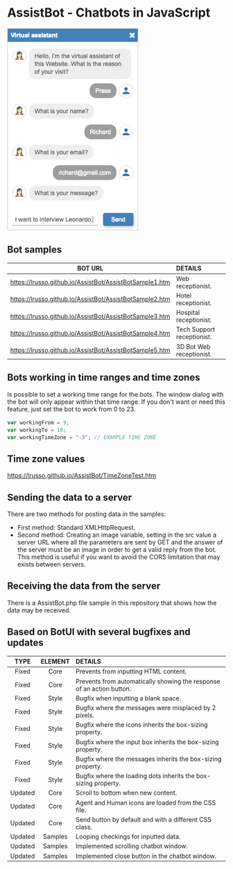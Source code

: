 # AssistBot - Chatbots in JavaScript

![alt screen](https://raw.githubusercontent.com/lrusso/AssistBot/master/AssistBot.png)

## Bot samples

|  BOT URL  | DETAILS |
| :---------------:| :-----|
| https://lrusso.github.io/AssistBot/AssistBotSample1.htm | Web receptionist.
| https://lrusso.github.io/AssistBot/AssistBotSample2.htm | Hotel receptionist.
| https://lrusso.github.io/AssistBot/AssistBotSample3.htm | Hospital receptionist.
| https://lrusso.github.io/AssistBot/AssistBotSample4.htm | Tech Support receptionist.
| https://lrusso.github.io/AssistBot/AssistBotSample5.htm | 3D Bot Web receptionist.

## Bots working in time ranges and time zones

Is possible to set a working time range for the bots. The window dialog with the bot will only appear within that time range. If you don't want or need this feature, just set the bot to work from 0 to 23.

```javascript
var workingFrom = 9;
var workingTo = 18;
var workingTimeZone = "-3"; // EXAMPLE TIME ZONE
```
## Time zone values

https://lrusso.github.io/AssistBot/TimeZoneTest.htm

## Sending the data to a server

There are two methods for posting data in the samples:

- First method: Standard XMLHttpRequest.
- Second method: Creating an image variable, setting in the src value a server URL where all the parameters are sent by GET and the answer of the server must be an image in order to get a valid reply from the bot. This method is useful if you want to avoid the CORS limitation that may exists between servers.

## Receiving the data from the server

There is a AssistBot.php file sample in this repository that shows how the data may be received.

## Based on BotUI with several bugfixes and updates

| TYPE  | ELEMENT  | DETAILS |
| :------------: |:---------------:| :-----|
| Fixed | Core | Prevents from inputting HTML content.
| Fixed | Core | Prevents from automatically showing the response of an action button.
| Fixed | Style | Bugfix when inputting a blank space.
| Fixed | Style | Bugfix where the messages were misplaced by 2 pixels.
| Fixed | Style | Bugfix where the icons inherits the box-sizing property.
| Fixed | Style | Bugfix where the input box inherits the box-sizing property.
| Fixed | Style | Bugfix where the messages inherits the box-sizing property.
| Fixed | Style | Bugfix where the loading dots inherits the box-sizing property.
| Updated | Core | Scroll to bottom when new content.
| Updated | Core | Agent and Human icons are loaded from the CSS file.
| Updated | Core | Send button by default and with a different CSS class.
| Updated | Samples | Looping checkings for inputted data.
| Updated | Samples | Implemented scrolling chatbot window.
| Updated | Samples | Implemented close button in the chatbot window.
